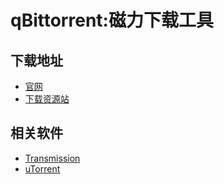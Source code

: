 # qBittorrent:磁力下载工具
## 下载地址
- [官网](https://www.qbittorrent.org/download)
- [下载资源站](https://www.fosshub.com/qBittorrent.html)

## 相关软件
- [Transmission](https://transmissionbt.com/)
- [uTorrent](https://www.utorrent.com/)